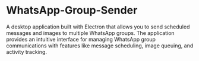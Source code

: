 # WhatsApp-Group-Sender
A desktop application built with Electron that allows you to send scheduled messages and images to multiple WhatsApp groups. The application provides an intuitive interface for managing WhatsApp group communications with features like message scheduling, image queuing, and activity tracking.
